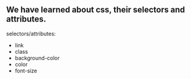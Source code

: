 ## We have learned about css, their selectors and attributes.

selectors/attributes:
- link
- class
- background-color
- color
- font-size
